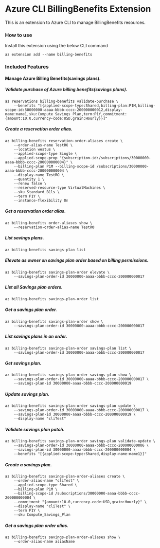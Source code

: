 # Azure CLI BillingBenefits Extension #
This is an extension to Azure CLI to manage BillingBenefits resources.

### How to use ###
Install this extension using the below CLI command
```
az extension add --name billing-benefits
```

### Included Features
#### Manage Azure Billing Benefits(savings plans).

##### Validate purchase of Azure billing benefits(savings plans).
```
az reservations billing-benefits validate-purchase \
    --benefits "[{applied-scope-type:Shared,billing-plan:P1M,billing-scope-id:50000000-aaaa-bbbb-cccc-200000000012,display-name:name1,sku:Compute_Savings_Plan,term:P1Y,commitment:{amount:10.0,currency-code:USD,grain:Hourly}}]"
```

##### Create a reservation order alias.
```
az billing-benefits reservation-order-aliases create \
    --order-alias-name TestRO \
    --location westus \
    --applied-scope-type Single \
    --applied-scope-prop "{subscription-id:/subscriptions/30000000-aaaa-bbbb-cccc-200000000004}" \
    --billing-plan P1M --billing-scope-id /subscriptions/30000000-aaaa-bbbb-cccc-200000000004 \
    --display-name TestRO \
    --quantity 1 \
    --renew false \
    --reserved-resource-type VirtualMachines \
    --sku Standard_B1ls \
    --term P1Y \
    --instance-flexibility On
```

##### Get a reservation order alias.
```
az billing-benefits order-aliases show \
    --reservation-order-alias-name TestRO
```

##### List savings plans.
```
az billing-benefits savings-plan list
```

##### Elevate as owner on savings plan order based on billing permissions.
```
az billing-benefits savings-plan-order elevate \
    --savings-plan-order-id 30000000-aaaa-bbbb-cccc-200000000017
```

##### List all Savings plan orders.
```
az billing-benefits savings-plan-order list
```

##### Get a savings plan order.
```
az billing-benefits savings-plan-order show \
    --savings-plan-order-id 30000000-aaaa-bbbb-cccc-200000000017
```

##### List savings plans in an order.
```
az billing-benefits savings-plan-order savings-plan list \
    --savings-plan-order-id 30000000-aaaa-bbbb-cccc-200000000017
```

##### Get savings plan.
```
az billing-benefits savings-plan-order savings-plan show \
    --savings-plan-order-id 30000000-aaaa-bbbb-cccc-200000000017 \
    --savings-plan-id 30000000-aaaa-bbbb-cccc-200000000019
```

##### Update savings plan.
```
az billing-benefits savings-plan-order savings-plan update \
    --savings-plan-order-id 30000000-aaaa-bbbb-cccc-200000000017 \
    --savings-plan-id 30000000-aaaa-bbbb-cccc-200000000019 \
    --display-name "cliTest"
```

##### Validate savings plan patch.
```
az billing-benefits savings-plan-order savings-plan validate-update \
    --savings-plan-order-id 30000000-aaaa-bbbb-cccc-200000000006 \
    --savings-plan-id 30000000-aaaa-bbbb-cccc-200000000004 \
    --benefits "[{applied-scope-type:Shared,display-name:name1}]"
```

##### Create a savings plan.
```
az billing-benefits savings-plan-order-aliases create \
    --order-alias-name "cliTest" \
    --applied-scope-type Shared \
    --billing-plan P1M \
    --billing-scope-id /subscriptions/30000000-aaaa-bbbb-cccc-200000000004 \
    --commitment "{amount:10.0,currency-code:USD,grain:Hourly}" \
    --display-name "cliTest" \
    --term P1Y \
    --sku Compute_Savings_Plan
```

##### Get a savings plan order alias.
```
az billing-benefits savings-plan-order-aliases show \
    --order-alias-name aliasName
```